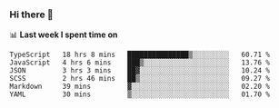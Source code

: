 ### Hi there 👋

<!--
**DBvc/DBvc** is a ✨ _special_ ✨ repository because its `README.md` (this file) appears on your GitHub profile.

Here are some ideas to get you started:

- 🔭 I’m currently working on ...
- 🌱 I’m currently learning ...
- 👯 I’m looking to collaborate on ...
- 🤔 I’m looking for help with ...
- 💬 Ask me about ...
- 📫 How to reach me: ...
- 😄 Pronouns: ...
- ⚡ Fun fact: ...
-->

📊 **Last week I spent time on**
<!--START_SECTION:waka-->

```text
TypeScript   18 hrs 8 mins   ███████████████▒░░░░░░░░░   60.71 %
JavaScript   4 hrs 6 mins    ███▒░░░░░░░░░░░░░░░░░░░░░   13.76 %
JSON         3 hrs 3 mins    ██▓░░░░░░░░░░░░░░░░░░░░░░   10.24 %
SCSS         2 hrs 46 mins   ██▒░░░░░░░░░░░░░░░░░░░░░░   09.27 %
Markdown     39 mins         ▓░░░░░░░░░░░░░░░░░░░░░░░░   02.20 %
YAML         30 mins         ▒░░░░░░░░░░░░░░░░░░░░░░░░   01.70 %
```

<!--END_SECTION:waka-->
